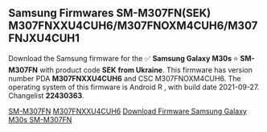 <h2>Samsung Firmwares SM-M307FN(SEK) M307FNXXU4CUH6/M307FNOXM4CUH6/M307FNJXU4CUH1</h2>
Download the Samsung firmware for the ✅ <strong>Samsung Galaxy M30s </strong> ⭐ <strong>SM-M307FN</strong> with product code <strong>SEK</strong> <strong> from Ukraine</strong>. This firmware has version number PDA <strong>M307FNXXU4CUH6</strong> and CSC M307FNOXM4CUH6. The operating system of this firmware is Android R , with build date 2021-09-27. Changelist <strong>22430363</strong>.


[SM-M307FN](https://samfirm.shop/samsung/model/SM-M307FN)
[M307FNXXU4CUH6](https://samfirm.shop/samsung/pda/M307FNXXU4CUH6)
[Download Firmware Samsung Galaxy M30s SM-M307FN](https://samfirm.shop/samsung/firmware/460068)
